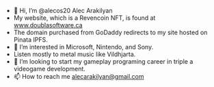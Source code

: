 - 👋 Hi, I’m @alecos20 Alec Arakilyan
- My website, which is a Revencoin NFT, is found at www.doublasoftware.ca 
- The domain purchased from GoDaddy redirects to my site hosted on Pinata IPFS. 
- 👀 I’m interested in Microsoft, Nintendo, and Sony. 
- Listen mostly to metal music like Vildhjarta.
- 💞️ I’m looking to start my gameplay programing career in triple a videogame development.
- 📫 How to reach me alecarakilyan@gmail.com

<!---
alecos20/alecos20 is a ✨ special ✨ repository because its `README.md` (this file) appears on your GitHub profile.
You can click the Preview link to take a look at your changes.
--->
